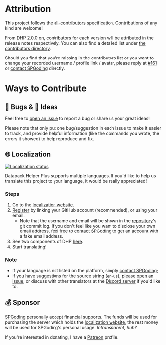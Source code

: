 # Attribution

This project follows the [all-contributors](https://github.com/all-contributors/all-contributors) specification. Contributions of any kind are welcome!

From DHP 2.0.0 on, contributors for each version will be attributed in the release notes respectively. You can also find a detailed list under [the contributors directory](https://github.com/SPGoding/datapack-language-server/tree/master/contributors).

Should you find that you're missing in the contributors list or you want to change your recorded username / profile link / avatar, please reply at [#161](https://github.com/SPGoding/datapack-language-server/issues/161) or [contact SPGoding](https://github.com/SPGoding/datapack-language-server/wiki/Contact-SPGoding) directly.

# Ways to Contribute

## 🐛 Bugs & 🤔 Ideas

Feel free to [open an issue](https://github.com/SPGoding/datapack-language-server/issues/new) to report a bug or share us your great ideas!

Please note that only put one bug/suggestion in each issue to make it easier to track, and provide helpful information (like the commands you wrote, the errors it showed) to help reproduce and fix.

## 🌐 Localization

[![Localization status](https://dhp.spgoding.com/widgets/datapack-helper-plus/-/multi-auto.svg)](https://dhp.spgoding.com/engage/datapack-helper-plus/?utm_source=widget)

Datapack Helper Plus supports multiple languages. If you'd like to help us translate this project to your language, it would be really appreciated!

### Steps

1. Go to the [localization website](https://dhp.spgoding.com).
2. [Register](https://dhp.spgoding.com/accounts/register) by linking your GitHub account (recommended), or using your email.
    - Note that the username and email will be shown in the [repository](https://github.com/SPGoding/datapack-language-server)'s git commit log. If you don't feel like you want to disclose your own email address, feel free to [contact SPGoding](https://github.com/SPGoding/datapack-language-server/wiki/Contact-SPGoding) to get an account with a fake email address.
3. See two components of DHP [here](https://dhp.spgoding.com/projects/datapack-helper-plus).
4. Start translating!

### Note

- If your language is not listed on the platform, simply [contact SPGoding](https://github.com/SPGoding/datapack-language-server/wiki/Contact-SPGoding);
- If you have suggestions for the source string (`en-us`), please [open an issue](https://github.com/SPGoding/datapack-language-server/issues/new), or discuss with other translators at the [Discord server](https://discord.gg/EbdseuS) if you'd like to.

## 💰 Sponsor

[SPGoding](https://github.com/SPGoding) personally accept financial supports. The funds will be used for purchasing the server which holds the [localization website](https://dhp.spgoding.com), the rest money will be used for SPGoding's personal usage. _Intransparent, huh?_

If you're interested in donating, I have a [Patreon](https://patreon.com/SPGoding) profile.
